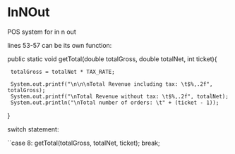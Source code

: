 # InNOut
POS system for in n out

lines 53-57 can be its own function:

public static void getTotal(double totalGross, double totalNet, int ticket){
  
     totalGross = totalNet * TAX_RATE;

     System.out.printf("\n\n\nTotal Revenue including tax: \t$%,.2f", totalGross);
     System.out.printf("\nTotal Revenue without tax: \t$%,.2f", totalNet);
     System.out.println("\nTotal number of orders: \t" + (ticket - 1));
}


switch statement:


``case 8: getTotal(totalGross, totalNet, ticket); break;


